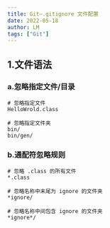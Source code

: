 ```yaml
---
title: Git—.gitignore 文件配置
date: 2022-05-18
author: LM
tags: ["Git"]
---
```


## 1.文件语法

### a.忽略指定文件/目录

```gitignore
# 忽略指定文件
HelloWrold.class

# 忽略指定文件夹
bin/
bin/gen/
```

### b.通配符忽略规则

```gitignore
# 忽略 .class 的所有文件
*.class

# 忽略名称中末尾为 ignore 的文件夹
*ignore/

# 忽略名称中间包含 ignore 的文件夹
*ignore*/
```

